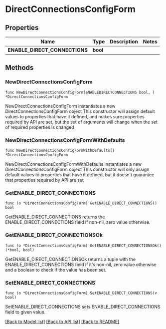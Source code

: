 # DirectConnectionsConfigForm

## Properties

Name | Type | Description | Notes
------------ | ------------- | ------------- | -------------
**ENABLE_DIRECT_CONNECTIONS** | **bool** |  | 

## Methods

### NewDirectConnectionsConfigForm

`func NewDirectConnectionsConfigForm(eNABLEDIRECTCONNECTIONS bool, ) *DirectConnectionsConfigForm`

NewDirectConnectionsConfigForm instantiates a new DirectConnectionsConfigForm object
This constructor will assign default values to properties that have it defined,
and makes sure properties required by API are set, but the set of arguments
will change when the set of required properties is changed

### NewDirectConnectionsConfigFormWithDefaults

`func NewDirectConnectionsConfigFormWithDefaults() *DirectConnectionsConfigForm`

NewDirectConnectionsConfigFormWithDefaults instantiates a new DirectConnectionsConfigForm object
This constructor will only assign default values to properties that have it defined,
but it doesn't guarantee that properties required by API are set

### GetENABLE_DIRECT_CONNECTIONS

`func (o *DirectConnectionsConfigForm) GetENABLE_DIRECT_CONNECTIONS() bool`

GetENABLE_DIRECT_CONNECTIONS returns the ENABLE_DIRECT_CONNECTIONS field if non-nil, zero value otherwise.

### GetENABLE_DIRECT_CONNECTIONSOk

`func (o *DirectConnectionsConfigForm) GetENABLE_DIRECT_CONNECTIONSOk() (*bool, bool)`

GetENABLE_DIRECT_CONNECTIONSOk returns a tuple with the ENABLE_DIRECT_CONNECTIONS field if it's non-nil, zero value otherwise
and a boolean to check if the value has been set.

### SetENABLE_DIRECT_CONNECTIONS

`func (o *DirectConnectionsConfigForm) SetENABLE_DIRECT_CONNECTIONS(v bool)`

SetENABLE_DIRECT_CONNECTIONS sets ENABLE_DIRECT_CONNECTIONS field to given value.



[[Back to Model list]](../README.md#documentation-for-models) [[Back to API list]](../README.md#documentation-for-api-endpoints) [[Back to README]](../README.md)


